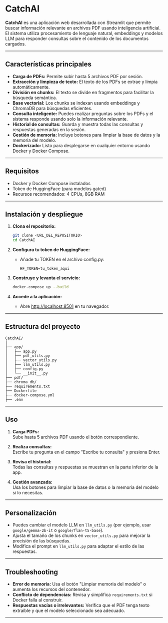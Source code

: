 # CatchAI

**CatchAI** es una aplicación web desarrollada con Streamlit que permite buscar información relevante en archivos PDF usando inteligencia artificial. El sistema utiliza procesamiento de lenguaje natural, embeddings y modelos LLM para responder consultas sobre el contenido de los documentos cargados.

---

## Características principales

- **Carga de PDFs:** Permite subir hasta 5 archivos PDF por sesión.
- **Extracción y limpieza de texto:** El texto de los PDFs se extrae y limpia automáticamente.
- **División en chunks:** El texto se divide en fragmentos para facilitar la búsqueda semántica.
- **Base vectorial:** Los chunks se indexan usando embeddings y ChromaDB para búsquedas eficientes.
- **Consulta inteligente:** Puedes realizar preguntas sobre los PDFs y el sistema responde usando solo la información relevante.
- **Historial de consultas:** Guarda y muestra todas las consultas y respuestas generadas en la sesión.
- **Gestión de memoria:** Incluye botones para limpiar la base de datos y la memoria del modelo.
- **Dockerizado:** Listo para desplegarse en cualquier entorno usando Docker y Docker Compose.

---

## Requisitos

- Docker y Docker Compose instalados
- Token de HuggingFace (para modelos gated)
- Recursos recomendados: 4 CPUs, 8GB RAM

---

## Instalación y despliegue

1. **Clona el repositorio:**
   ```bash
   git clone <URL_DEL_REPOSITORIO>
   cd CatchAI
   ```

2. **Configura tu token de HuggingFace:**
   - Añade tu TOKEN en el archivo config.py:
     ```
     HF_TOKEN=tu_token_aqui
     ```

3. **Construye y levanta el servicio:**
   ```bash
   docker-compose up --build
   ```

4. **Accede a la aplicación:**
   - Abre [http://localhost:8501](http://localhost:8501) en tu navegador.

---

## Estructura del proyecto

```
CatchAI/
│
├── app/
│   ├── app.py
│   ├── pdf_utils.py
│   ├── vector_utils.py
│   ├── llm_utils.py
│   ├── config.py
│   └── __init__.py
├── pdf/
├── chroma_db/
├── requirements.txt
├── Dockerfile
├── docker-compose.yml
├── .env
```

---

## Uso

1. **Carga PDFs:**  
   Sube hasta 5 archivos PDF usando el botón correspondiente.

2. **Realiza consultas:**  
   Escribe tu pregunta en el campo "Escribe tu consulta" y presiona Enter.

3. **Revisa el historial:**  
   Todas las consultas y respuestas se muestran en la parte inferior de la app.

4. **Gestión avanzada:**  
   Usa los botones para limpiar la base de datos o la memoria del modelo si lo necesitas.

---

## Personalización

- Puedes cambiar el modelo LLM en `llm_utils.py` (por ejemplo, usar `google/gemma-2b-it` o `google/flan-t5-base`).
- Ajusta el tamaño de los chunks en `vector_utils.py` para mejorar la precisión de las búsquedas.
- Modifica el prompt en `llm_utils.py` para adaptar el estilo de las respuestas.

---

## Troubleshooting

- **Error de memoria:** Usa el botón "Limpiar memoria del modelo" o aumenta los recursos del contenedor.
- **Conflicto de dependencias:** Revisa y simplifica `requirements.txt` si Docker falla al construir.
- **Respuestas vacías o irrelevantes:** Verifica que el PDF tenga texto extraíble y que el modelo seleccionado sea adecuado.

---

